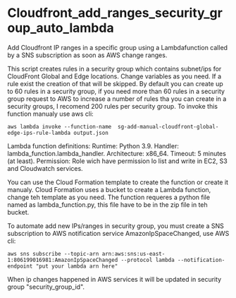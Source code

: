 # Cloudfront_add_ranges_security_group_auto_lambda
Add Cloudfront IP ranges in a specific group using a Lambdafunction called by a SNS subscription as soon as AWS change ranges.

This script creates rules in a security group which contains subnet/ips for CloudFront Global and Edge locations.
Change variables as you need.
If a rule exist the creation of that will be skipped.
By default you can create up to 60 rules in a security group, if you need more than 60 rules in a security group request to AWS to increase a number of rules tha you can create in a security groups, I recomend 200 rules per security group.
To invoke this function manualy use aws cli:

    aws lambda invoke --function-name  sg-add-manual-cloudfront-global-edge-ips-rule-lambda output.json

Lambda function definitions:
    Runtime: Python 3.9.
    Handler: lambda_function.lambda_handler.
    Architecture: x86_64.
    Timeout: 5 minutes (at least).
    Permission: Role wich have permission lo list and write in EC2, S3 and Cloudwatch services.

You can use the Cloud Formation template to create the function or create it manualy.
Cloud Formation uses a bucket to create a Lambda function, change teh template as you need.
The function requeres a python file named as lambda_function.py, this file have to be in the zip file in teh bucket.

To automate add new IPs/ranges in security group, you must create a SNS subscription to AWS notification service AmazonIpSpaceChanged, use AWS cli:

    aws sns subscribe --topic-arn arn:aws:sns:us-east-1:806199016981:AmazonIpSpaceChanged --protocol lambda --notification-endpoint "put your lambda arn here"

When ip changes happened in AWS services it will be updated in security group "security_group_id".
